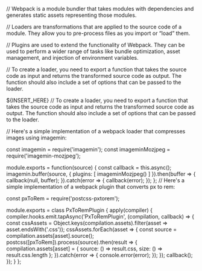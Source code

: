 // Webpack is a module bundler that takes modules with dependencies and generates static assets representing those modules.

// Loaders are transformations that are applied to the source code of a module. They allow you to pre-process files as you import or “load” them. 

// Plugins are used to extend the functionality of Webpack. They can be used to perform a wider range of tasks like bundle optimization, asset management, and injection of environment variables.

// To create a loader, you need to export a function that takes the source code as input and returns the transformed source code as output. The function should also include a set of options that can be passed to the loader. 

${INSERT_HERE}
// To create a loader, you need to export a function that takes the source code as input and returns the transformed source code as output. The function should also include a set of options that can be passed to the loader. 

// Here's a simple implementation of a webpack loader that compresses images using imagemin:

const imagemin = require('imagemin');
const imageminMozjpeg = require('imagemin-mozjpeg');

module.exports = function(source) {
  const callback = this.async();
  imagemin.buffer(source, {
    plugins: [
      imageminMozjpeg()
    ]
  }).then(buffer => {
    callback(null, buffer);
  }).catch(error => {
    callback(error);
  });
};
// Here's a simple implementation of a webpack plugin that converts px to rem:

const pxToRem = require('postcss-pxtorem');

module.exports = class PxToRemPlugin {
  apply(compiler) {
    compiler.hooks.emit.tapAsync('PxToRemPlugin', (compilation, callback) => {
      const cssAssets = Object.keys(compilation.assets).filter(asset => asset.endsWith('.css'));
      cssAssets.forEach(asset => {
        const source = compilation.assets[asset].source();
        postcss([pxToRem]).process(source).then(result => {
          compilation.assets[asset] = {
            source: () => result.css,
            size: () => result.css.length
          };
        }).catch(error => {
          console.error(error);
        });
      });
      callback();
    });
  }
};
